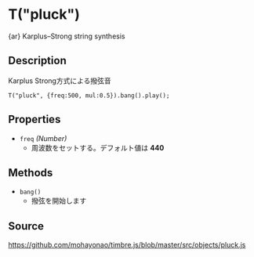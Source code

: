 T("pluck")
==========
{ar} Karplus–Strong string synthesis

## Description ##
Karplus Strong方式による撥弦音

```timbre
T("pluck", {freq:500, mul:0.5}).bang().play();
```

## Properties ##
- `freq` _(Number)_
  - 周波数をセットする。デフォルト値は **440**

## Methods ##
- `bang()`
  - 撥弦を開始します
  
## Source ##
https://github.com/mohayonao/timbre.js/blob/master/src/objects/pluck.js
